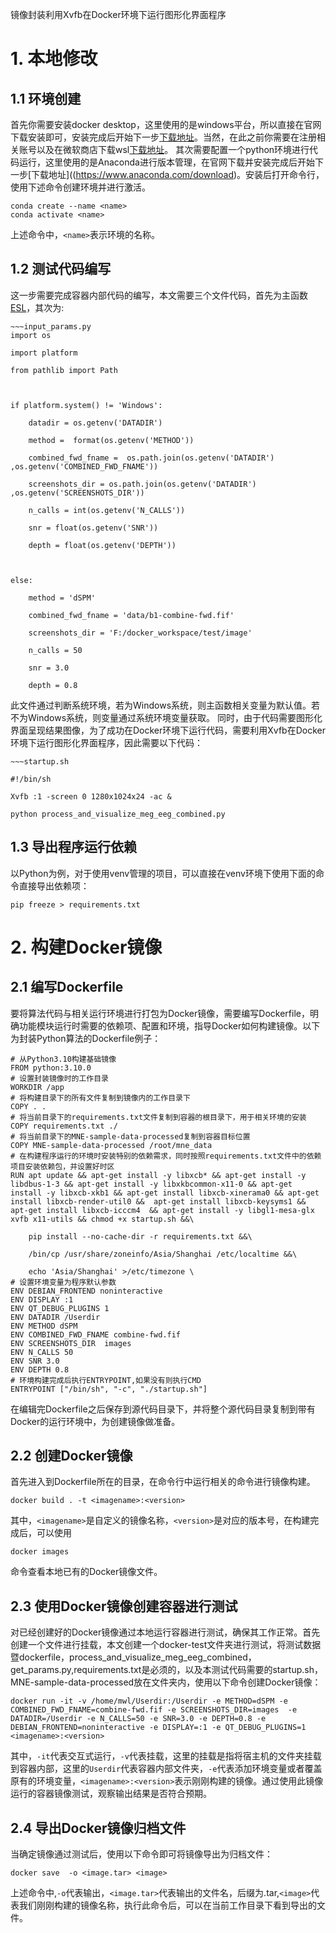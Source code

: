 镜像封装利用Xvfb在Docker环境下运行图形化界面程序
# 1. 本地修改
## 1.1 环境创建
  首先你需要安装docker desktop，这里使用的是windows平台，所以直接在官网下载安装即可，安装完成后开始下一步[下载地址](https://docs.docker.com/desktop/install/windows-install/)。当然，在此之前你需要在注册相关账号以及在微软商店下载wsl[下载地址](https://learn.microsoft.com/en-us/windows/wsl/install)。
  其次需要配置一个python环境进行代码运行，这里使用的是Anaconda进行版本管理，在官网下载并安装完成后开始下一步[下载地址]((https://www.anaconda.com/download)。安装后打开命令行，使用下述命令创建环境并进行激活。

```
conda create --name <name>
conda activate <name>
```
上述命令中，`<name>`表示环境的名称。
## 1.2 测试代码编写
这一步需要完成容器内部代码的编写，本文需要三个文件代码，首先为主函数[ESL](https://github.com/842300143/process_and_visualize_meg_eeg_combined)，其次为:
```
~~~input_params.py
import os

import platform

from pathlib import Path

  

if platform.system() != 'Windows':

    datadir = os.getenv('DATADIR')

    method =  format(os.getenv('METHOD'))

    combined_fwd_fname =  os.path.join(os.getenv('DATADIR') ,os.getenv('COMBINED_FWD_FNAME'))

    screenshots_dir = os.path.join(os.getenv('DATADIR') ,os.getenv('SCREENSHOTS_DIR'))

    n_calls = int(os.getenv('N_CALLS'))

    snr = float(os.getenv('SNR'))

    depth = float(os.getenv('DEPTH'))

  

else:

    method = 'dSPM'

    combined_fwd_fname = 'data/b1-combine-fwd.fif'

    screenshots_dir = 'F:/docker_workspace/test/image'

    n_calls = 50

    snr = 3.0

    depth = 0.8
```
此文件通过判断系统环境，若为Windows系统，则主函数相关变量为默认值。若不为Windows系统，则变量通过系统环境变量获取。
同时，由于代码需要图形化界面呈现结果图像，为了成功在Docker环境下运行代码，需要利用Xvfb在Docker环境下运行图形化界面程序，因此需要以下代码：
```
~~~startup.sh

#!/bin/sh

Xvfb :1 -screen 0 1280x1024x24 -ac &

python process_and_visualize_meg_eeg_combined.py
```
## 1.3 导出程序运行依赖
以Python为例，对于使用venv管理的项目，可以直接在venv环境下使用下面的命令直接导出依赖项：
```
pip freeze > requirements.txt
```
# 2. 构建Docker镜像
## 2.1 编写Dockerfile
要将算法代码与相关运行环境进行打包为Docker镜像，需要编写Dockerfile，明确功能模块运行时需要的依赖项、配置和环境，指导Docker如何构建镜像。以下为封装Python算法的Dockerfile例子：
```
# 从Python3.10构建基础镜像
FROM python:3.10.0
# 设置封装镜像时的工作目录
WORKDIR /app
# 将构建目录下的所有文件复制到镜像内的工作目录下
COPY . .
# 将当前目录下的requirements.txt文件复制到容器的根目录下，用于相关环境的安装
COPY requirements.txt ./
# 将当前目录下的MNE-sample-data-processed复制到容器目标位置
COPY MNE-sample-data-processed /root/mne_data
# 在构建程序运行的环境时安装特别的依赖需求，同时按照requirements.txt文件中的依赖项目安装依赖包，并设置好时区
RUN apt update && apt-get install -y libxcb* && apt-get install -y libdbus-1-3 && apt-get install -y libxkbcommon-x11-0 && apt-get install -y libxcb-xkb1 && apt-get install libxcb-xinerama0 && apt-get install libxcb-render-util0 &&  apt-get install libxcb-keysyms1 && apt-get install libxcb-icccm4  && apt-get install -y libgl1-mesa-glx xvfb x11-utils && chmod +x startup.sh &&\

    pip install --no-cache-dir -r requirements.txt &&\

    /bin/cp /usr/share/zoneinfo/Asia/Shanghai /etc/localtime &&\

    echo 'Asia/Shanghai' >/etc/timezone \
# 设置环境变量为程序默认参数
ENV DEBIAN_FRONTEND noninteractive
ENV DISPLAY :1
ENV QT_DEBUG_PLUGINS 1
ENV DATADIR /Userdir
ENV METHOD dSPM
ENV COMBINED_FWD_FNAME combine-fwd.fif
ENV SCREENSHOTS_DIR  images
ENV N_CALLS 50
ENV SNR 3.0
ENV DEPTH 0.8
# 环境构建完成后执行ENTRYPOINT,如果没有则执行CMD
ENTRYPOINT ["/bin/sh", "-c", "./startup.sh"]
```
在编辑完Dockerfile之后保存到源代码目录下，并将整个源代码目录复制到带有Docker的运行环境中，为创建镜像做准备。
## 2.2 创建Docker镜像
首先进入到Dockerfile所在的目录，在命令行中运行相关的命令进行镜像构建。
```
docker build . -t <imagename>:<version>
```
其中，`<imagename>`是自定义的镜像名称，`<version>`是对应的版本号，在构建完成后，可以使用
```
docker images
```
命令查看本地已有的Docker镜像文件。
## 2.3 使用Docker镜像创建容器进行测试
对已经创建好的Docker镜像通过本地运行容器进行测试，确保其工作正常。首先创建一个文件进行挂载，本文创建一个docker-test文件夹进行测试，将测试数据暨dockerfile，process_and_visualize_meg_eeg_combined，get_params.py,requirements.txt是必须的，以及本测试代码需要的startup.sh，MNE-sample-data-processed放在文件夹内，使用以下命令创建Docker镜像：
```
docker run -it -v /home/mwl/Userdir:/Userdir -e METHOD=dSPM -e COMBINED_FWD_FNAME=combine-fwd.fif -e SCREENSHOTS_DIR=images  -e DATADIR=/Userdir -e N_CALLS=50 -e SNR=3.0 -e DEPTH=0.8 -e DEBIAN_FRONTEND=noninteractive -e DISPLAY=:1 -e QT_DEBUG_PLUGINS=1 <imagename>:<version>
```
其中，`-it`代表交互式运行，`-v`代表挂载，这里的挂载是指将宿主机的文件夹挂载到容器内部，这里的`Userdir`代表容器内部文件夹，`-e`代表添加环境变量或者覆盖原有的环境变量，`<imagename>:<version>`表示刚刚构建的镜像。通过使用此镜像运行的容器镜像测试，观察输出结果是否符合预期。
## 2.4 导出Docker镜像归档文件
当确定镜像通过测试后，使用以下命令即可将镜像导出为归档文件：
```
docker save  -o <image.tar> <image>
```
上述命令中,`-o`代表输出，`<image.tar>`代表输出的文件名，后缀为.tar,`<image>`代表我们刚刚构建的镜像名称，执行此命令后，可以在当前工作目录下看到导出的文件。
